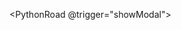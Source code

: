 <script setup lang="ts">

import {ref} from 'vue';

import { data as posts } from './Python/python.data.ts';

const htmlContent = ref('');
const dialogRef = ref('');
const myButton = ref('');

const showModal = (uid) => {
  if (uid && uid in posts){
      htmlContent.value = posts[uid];
      dialogRef.value?.show();
  }
};

const hideModal = () => {
  dialogRef.value?.close();
};


</script>


<style src="../styles/roadmap.scss"></style>


<PythonRoad @trigger="showModal"></PythonRoad>


<dialog ref="dialogRef" class="roadmap-dialog">
    <PostOverview
        :feature="htmlContent"
        @close-modal="hideModal">
    </PostOverview>
</dialog>


